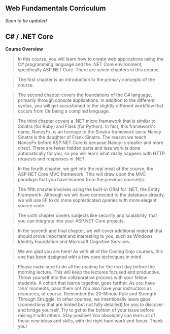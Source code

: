 ## Web Fundamentals Corriculum

_Soon to be updated_


## C# / .NET Core

**Course Overview**
>In this course, you will learn how to create web applications using the C# programming language and the .NET Core environment, specifically ASP.NET Core. There are seven chapters in this course. 

>The first chapter is an introduction to the primary concepts of the course. 

>The second chapter covers the foundations of the C# language, primarily through console applications. In addition to the different syntax, you will get accustomed to the slightly different workflow that occurs from C# being a compiled language. 

>The third chapter covers a .NET micro framework that is similar to Sinatra (for Ruby) and Flask (for Python). In fact, this framework's name, NancyFx, is an homage to the Sinatra framework since Nancy Sinatra is the daughter of Frank Sinatra. The reason we teach NancyFx before ASP.NET Core is because Nancy is smaller and more direct. There are fewer hidden parts and less work is done automatically for you, so you will learn what really happens with HTTP requests and responses in .NET. 

>In the fourth chapter, we get into the real meat of the course, the ASP.NET Core MVC framework. This will draw upon the MVC paradigm that you have learned from the previous course(s). 

>The fifth chapter involves using the built-in ORM for .NET, the Entity Framework. Although we will have connected to the database already, we will use EF to do more sophisticated queries with more elegant source code. 

>The sixth chapter covers subjects like security and scalability, that you can integrate into your ASP.NET Core projects.

>In the seventh and final chapter, we will cover additional material that should prove important and interesting to you, such as Windows Identity Foundation and Microsoft Cognitive Services. 

>We are glad you are here!
>As with all of the Coding Dojo courses, this one has been designed with a few core techniques in mind. 

>Please make sure to do all the reading for the next day before the morning lecture. This will keep the lectures focused and productive. 
Throw yourself into the collaborative process with your fellow students. A cohort that learns together, goes farther. As you have 'aha' moments, pass them on! You also have your instructors as resources, of course. 
Remember the 20-Minute Rule and Strength Through Struggle. In other courses, we intentionally leave gaps (connections that are hinted but not fully detailed) for you to discover and bridge yourself. Try to get to the bottom of your issue before raising it with others. 
Stay positive! You absolutely can learn all of these new ideas and skills, with the right hard work and focus. 
Thank you! 
